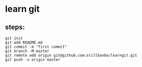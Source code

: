 # learn git
## steps:
```
git init
git add README.md
git commit -m "first commit"
git branch -M master
git remote add origin git@github.com:stillbanbo/learngit.git
git push -u origin master
```
